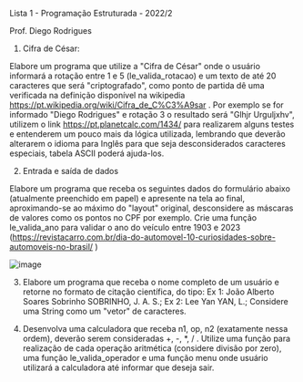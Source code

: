 Lista 1 - Programação Estruturada - 2022/2

Prof. Diego Rodrigues

1) Cifra de César:

Elabore um programa que utilize a "Cifra de César" onde o usuário informará a rotação entre 1 e 5
(le_valida_rotacao) e um texto de até 20 caracteres que será "criptografado", como ponto de partida dê uma
verificada na definição disponível na wikipedia https://pt.wikipedia.org/wiki/Cifra_de_C%C3%A9sar .
Por exemplo se for informado "Diego Rodrigues" e rotação 3 o resultado será "Glhjr Urguljxhv", utilizem o link
https://pt.planetcalc.com/1434/ para realizarem alguns testes e entenderem um pouco mais da lógica utilizada,
lembrando que deverão alterarem o idioma para Inglês para que seja desconsiderados caracteres especiais,
tabela ASCII poderá ajuda-los.

2) Entrada e saída de dados

Elabore um programa que receba os seguintes dados do formulário abaixo (atualmente preenchido em papel) e
apresente na tela ao final, aproximando-se ao máximo do "layout" original, desconsidere as máscaras de valores
como os pontos no CPF por exemplo. Crie uma função le_valida_ano para validar o ano do veículo entre
1903 e 2023 (https://revistacarro.com.br/dia-do-automovel-10-curiosidades-sobre-automoveis-no-brasil/ )

![image](https://user-images.githubusercontent.com/102255059/209663100-71abef4f-f4f2-4df7-9640-1158214a3563.png)

3) Elabore um programa que receba o nome completo de um usuário e retorne no
formato de citação científica, do tipo:
Ex 1:
João Alberto Soares Sobrinho
SOBRINHO, J. A. S.;
Ex 2:
Lee Yan
YAN, L.;
Considere uma String como um "vetor" de caracteres.

4) Desenvolva uma calculadora que receba n1, op, n2 (exatamente nessa ordem),
deverão serem consideradas +, -, *, / . Utilize uma função para realização de cada
operação aritmética (considere divisão por zero), uma função le_valida_operador e uma
função menu onde usuário utilizará a calculadora até informar que deseja sair.
